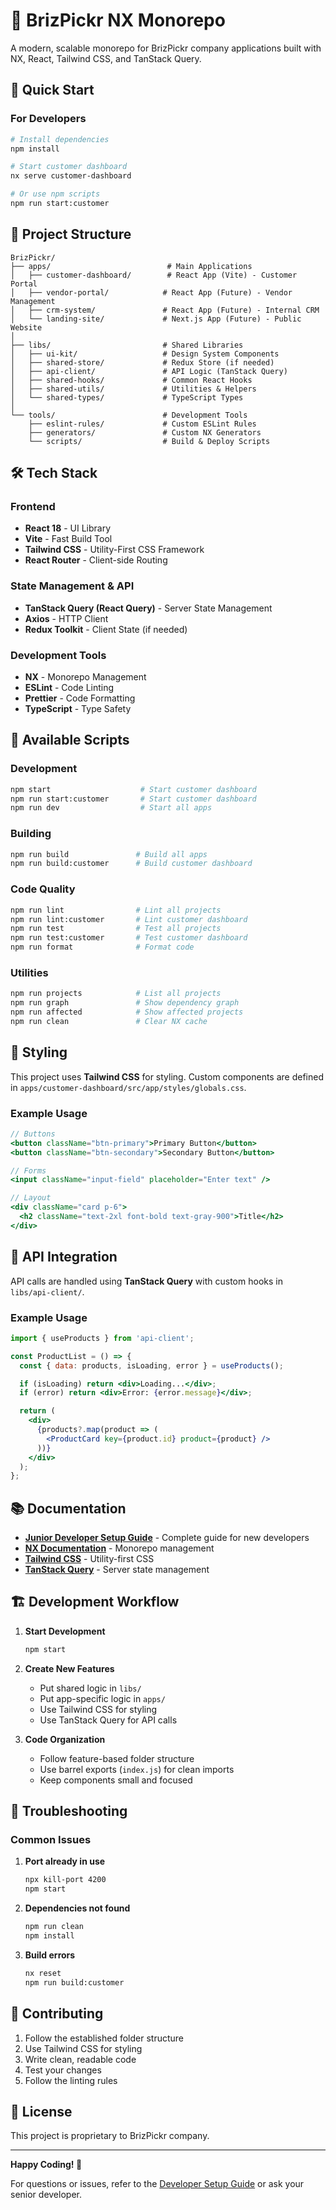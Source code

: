 # 🚀 BrizPickr NX Monorepo

A modern, scalable monorepo for BrizPickr company applications built with NX, React, Tailwind CSS, and TanStack Query.

## 🎯 Quick Start

### For Developers

```bash
# Install dependencies
npm install

# Start customer dashboard
nx serve customer-dashboard

# Or use npm scripts
npm run start:customer
```

## 📁 Project Structure

```
BrizPickr/
├── apps/                          # Main Applications
│   ├── customer-dashboard/        # React App (Vite) - Customer Portal
│   ├── vendor-portal/            # React App (Future) - Vendor Management
│   ├── crm-system/               # React App (Future) - Internal CRM
│   └── landing-site/             # Next.js App (Future) - Public Website
│
├── libs/                         # Shared Libraries
│   ├── ui-kit/                   # Design System Components
│   ├── shared-store/             # Redux Store (if needed)
│   ├── api-client/               # API Logic (TanStack Query)
│   ├── shared-hooks/             # Common React Hooks
│   ├── shared-utils/             # Utilities & Helpers
│   └── shared-types/             # TypeScript Types
│
└── tools/                        # Development Tools
    ├── eslint-rules/             # Custom ESLint Rules
    ├── generators/               # Custom NX Generators
    └── scripts/                  # Build & Deploy Scripts
```

## 🛠️ Tech Stack

### Frontend

- **React 18** - UI Library
- **Vite** - Fast Build Tool
- **Tailwind CSS** - Utility-First CSS Framework
- **React Router** - Client-side Routing

### State Management & API

- **TanStack Query (React Query)** - Server State Management
- **Axios** - HTTP Client
- **Redux Toolkit** - Client State (if needed)

### Development Tools

- **NX** - Monorepo Management
- **ESLint** - Code Linting
- **Prettier** - Code Formatting
- **TypeScript** - Type Safety

## 🚀 Available Scripts

### Development

```bash
npm start                    # Start customer dashboard
npm run start:customer       # Start customer dashboard
npm run dev                  # Start all apps
```

### Building

```bash
npm run build               # Build all apps
npm run build:customer      # Build customer dashboard
```

### Code Quality

```bash
npm run lint                # Lint all projects
npm run lint:customer       # Lint customer dashboard
npm run test                # Test all projects
npm run test:customer       # Test customer dashboard
npm run format              # Format code
```

### Utilities

```bash
npm run projects            # List all projects
npm run graph               # Show dependency graph
npm run affected            # Show affected projects
npm run clean               # Clear NX cache
```

## 🎨 Styling

This project uses **Tailwind CSS** for styling. Custom components are defined in `apps/customer-dashboard/src/app/styles/globals.css`.

### Example Usage

```jsx
// Buttons
<button className="btn-primary">Primary Button</button>
<button className="btn-secondary">Secondary Button</button>

// Forms
<input className="input-field" placeholder="Enter text" />

// Layout
<div className="card p-6">
  <h2 className="text-2xl font-bold text-gray-900">Title</h2>
</div>
```

## 🔌 API Integration

API calls are handled using **TanStack Query** with custom hooks in `libs/api-client/`.

### Example Usage

```jsx
import { useProducts } from 'api-client';

const ProductList = () => {
  const { data: products, isLoading, error } = useProducts();

  if (isLoading) return <div>Loading...</div>;
  if (error) return <div>Error: {error.message}</div>;

  return (
    <div>
      {products?.map(product => (
        <ProductCard key={product.id} product={product} />
      ))}
    </div>
  );
};
```

## 📚 Documentation

- **[Junior Developer Setup Guide](./DEVELOPER_SETUP_GUIDE.md)** - Complete guide for new developers
- **[NX Documentation](https://nx.dev/)** - Monorepo management
- **[Tailwind CSS](https://tailwindcss.com/)** - Utility-first CSS
- **[TanStack Query](https://tanstack.com/query)** - Server state management

## 🏗️ Development Workflow

1. **Start Development**

   ```bash
   npm start
   ```

2. **Create New Features**
   - Put shared logic in `libs/`
   - Put app-specific logic in `apps/`
   - Use Tailwind CSS for styling
   - Use TanStack Query for API calls

3. **Code Organization**
   - Follow feature-based folder structure
   - Use barrel exports (`index.js`) for clean imports
   - Keep components small and focused

## 🔧 Troubleshooting

### Common Issues

1. **Port already in use**

   ```bash
   npx kill-port 4200
   npm start
   ```

2. **Dependencies not found**

   ```bash
   npm run clean
   npm install
   ```

3. **Build errors**
   ```bash
   nx reset
   npm run build:customer
   ```

## 🤝 Contributing

1. Follow the established folder structure
2. Use Tailwind CSS for styling
3. Write clean, readable code
4. Test your changes
5. Follow the linting rules

## 📄 License

This project is proprietary to BrizPickr company.

---

**Happy Coding! 🎉**

For questions or issues, refer to the [ Developer Setup Guide](./DEVELOPER_SETUP_GUIDE.md) or ask your senior developer.
